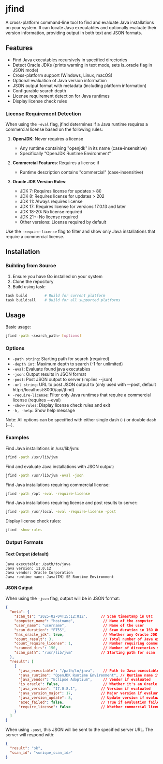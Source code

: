 # jfind

A cross-platform command-line tool to find and evaluate Java installations on your system. It can locate Java executables and optionally evaluate their version information, providing output in both text and JSON formats.

## Features

- Find Java executables recursively in specified directories
- Detect Oracle JDKs (prints warning in text mode, sets is_oracle flag in JSON mode)
- Cross-platform support (Windows, Linux, macOS)
- Optional evaluation of Java version information
- JSON output format with metadata (including platform information)
- Configurable search depth
- License requirement detection for Java runtimes
- Display license check rules

### License Requirement Detection

When using the `-eval` flag, jfind determines if a Java runtime requires a commercial license based on the following rules:

1. **OpenJDK**: Never requires a license
   - Any runtime containing "openjdk" in its name (case-insensitive)
   - Specifically "OpenJDK Runtime Environment"

2. **Commercial Features**: Requires a license if
   - Runtime description contains "commercial" (case-insensitive)

3. **Oracle JDK Version Rules**:
   - JDK 7: Requires license for updates > 80
   - JDK 8: Requires license for updates > 202
   - JDK 11: Always requires license
   - JDK 17: Requires license for versions 17.0.13 and later
   - JDK 18-20: No license required
   - JDK 21+: No license required
   - Other versions: License required by default

Use the `-require-license` flag to filter and show only Java installations that require a commercial license.

## Installation

### Building from Source

1. Ensure you have Go installed on your system
2. Clone the repository
3. Build using task:

```bash
task build        # Build for current platform
task build:all    # Build for all supported platforms
```

## Usage

Basic usage:
```bash
jfind -path <search_path> [options]
```

### Options

- `-path string`: Starting path for search (required)
- `-depth int`: Maximum depth to search (-1 for unlimited)
- `-eval`: Evaluate found java executables
- `-json`: Output results in JSON format
- `-post`: Post JSON output to server (implies --json)
- `-url string`: URL to post JSON output to (only used with --post, default http://localhost:8000/api/jfind)
- `-require-license`: Filter only Java runtimes that require a commercial license (requires --eval)
- `-show-rules`: Display license check rules and exit
- `-h, -help`: Show help message

Note: All options can be specified with either single dash (-) or double dash (--).

### Examples

Find Java installations in /usr/lib/jvm:
```bash
jfind -path /usr/lib/jvm
```

Find and evaluate Java installations with JSON output:
```bash
jfind -path /usr/lib/jvm -eval -json
```

Find Java installations requiring commercial license:
```bash
jfind -path /opt -eval -require-license
```

Find Java installations requiring license and post results to server:
```bash
jfind -path /usr/local -eval -require-license -post
```

Display license check rules:
```bash
jfind -show-rules
```

### Output Formats

#### Text Output (default)
```
Java executable: /path/to/java
Java version: 11.0.12
Java vendor: Oracle Corporation
Java runtime name: Java(TM) SE Runtime Environment
```

#### JSON Output
When using the `-json` flag, output will be in JSON format:

```json
{
  "meta": {
    "scan_ts": "2025-02-04T15:12:01Z",      // Scan timestamp in UTC
    "computer_name": "hostname",             // Name of the computer
    "user_name": "username",                 // Name of the user
    "scan_duration": "PT5S",                 // Scan duration in ISO 8601
    "has_oracle_jdk": true,                  // Whether any Oracle JDK was found
    "count_result": 3,                       // Total number of Java executables found
    "count_require_license": 1,              // Number requiring commercial license
    "scanned_dirs": 150,                     // Number of directories scanned
    "scan_path": "/usr/lib/jvm"             // Starting path for scan
  },
  "result": [
    {
      "java_executable": "/path/to/java",    // Path to Java executable
      "java_runtime": "OpenJDK Runtime Environment", // Runtime name if evaluated
      "java_vendor": "Eclipse Adoptium",     // Vendor if evaluated
      "is_oracle": false,                    // Whether it's an Oracle JDK/JRE
      "java_version": "17.0.8.1",           // Version if evaluated
      "java_version_major": 17,             // Major version if evaluated
      "java_version_update": 8,             // Update version if evaluated
      "exec_failed": false,                 // True if evaluation failed
      "require_license": false              // Whether commercial license is required
    }
  ]
}
```

When using `-post`, this JSON will be sent to the specified server URL. The server will respond with:
```json
{
  "result": "ok",
  "scan_id": "<unique_scan_id>"
}
